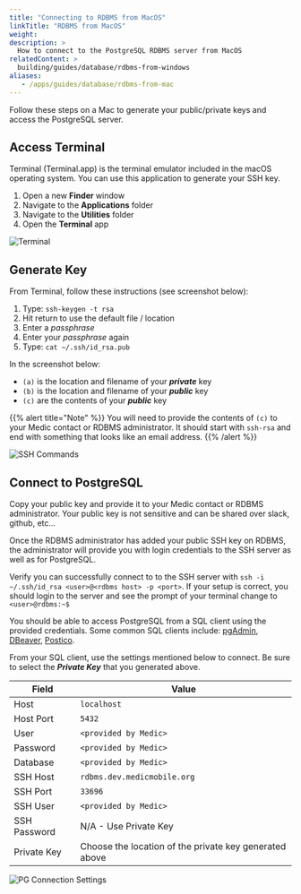 ```yaml
---
title: "Connecting to RDBMS from MacOS"
linkTitle: "RDBMS from MacOS"
weight: 
description: >
  How to connect to the PostgreSQL RDBMS server from MacOS    
relatedContent: >
  building/guides/database/rdbms-from-windows
aliases:
   - /apps/guides/database/rdbms-from-mac
---
```


Follow these steps on a Mac to generate your public/private keys and access the PostgreSQL server.

## Access Terminal

Terminal (Terminal.app) is the terminal emulator included in the macOS operating system. You can use this application to generate your SSH key.

1. Open a new **Finder** window
2. Navigate to the **Applications** folder
3. Navigate to the **Utilities** folder
4. Open the **Terminal** app

![Terminal](terminal.png)

## Generate Key

From Terminal, follow these instructions (see screenshot below):

1. Type: `ssh-keygen -t rsa`
2. Hit return to use the default file / location
3. Enter a *passphrase*
4. Enter your *passphrase* again
5. Type: `cat ~/.ssh/id_rsa.pub`

In the screenshot below:

* `(a)` is the location and filename of your ***private*** key
* `(b)` is the location and filename of your ***public*** key
* `(c)` are the contents of your ***public*** key

{{% alert title="Note" %}}
You will need to provide the contents of `(c)` to your Medic contact or RDBMS administrator.  It should start with `ssh-rsa` and end with something that looks like an email address.
{{% /alert %}}

![SSH Commands](ssh-commands.png)


## Connect to PostgreSQL

Copy your public key and provide it to your Medic contact or RDBMS administrator. Your public key is not sensitive and can be shared over slack, github, etc... 

Once the RDBMS administrator has added your public SSH key on RDBMS, the administrator will provide you with login credentials to the SSH server as well as for PostgreSQL. 

Verify you can successfully connect to to the SSH server with `ssh -i ~/.ssh/id_rsa <user>@<rdbms host> -p <port>`. If your setup is correct, you should login to the server and see the prompt of your terminal change to `<user>@rdbms:~$`

You should be able to access PostgreSQL from a SQL client using the provided credentials. Some common SQL clients include: [pgAdmin](https://www.pgadmin.org/), [DBeaver](https://dbeaver.io/), [Postico](https://eggerapps.at/postico/).

From your SQL client, use the settings mentioned below to connect. Be sure to select the ***Private Key*** that you generated above.

|Field|Value|
|---|---|
|Host|`localhost`|
|Host Port|`5432`|
|User|`<provided by Medic>`|
|Password|`<provided by Medic>`|
|Database|`<provided by Medic>`|
|SSH Host|`rdbms.dev.medicmobile.org`|
|SSH Port|`33696`|
|SSH User|`<provided by Medic>`|
|SSH Password|N/A - Use Private Key|
|Private Key|Choose the location of the private key generated above|

![PG Connection Settings](connection-settings.png)

